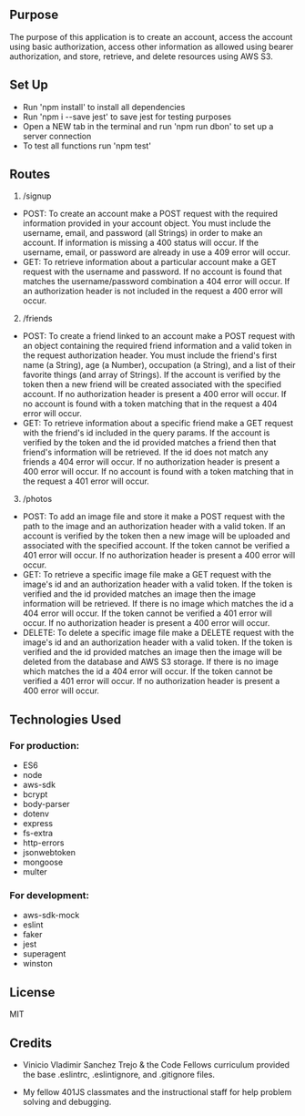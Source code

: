 ## Purpose
The purpose of this application is to create an account, access the account using basic authorization, access other information as allowed using bearer authorization, and store, retrieve, and delete resources using AWS S3.

## Set Up
* Run 'npm install' to install all dependencies
* Run 'npm i --save jest' to save jest for testing purposes
* Open a NEW tab in the terminal and run 'npm run dbon' to set up a server connection
* To test all functions run 'npm test'

## Routes
1. /signup
  * POST: To create an account make a POST request with the required information provided in your account object. You must include the username, email, and password (all Strings) in order to make an account. If information is missing a 400 status will occur. If the username, email, or password are already in use a 409 error will occur.
  * GET: To retrieve information about a particular account make a GET request with the username and password. If no account is found that matches the username/password combination a 404 error will occur. If an authorization header is not included in the request a 400 error will occur.

2. /friends
  * POST: To create a friend linked to an account make a POST request with an object containing the required friend information and a valid token in the request authorization header. You must include the friend's first name (a String), age (a Number), occupation (a String), and a list of their favorite things (and array of Strings).  If the account is verified by the token then a new friend will be created associated with the specified account. If no authorization header is present a 400 error will occur. If no account is found with a token matching that in the request a 404 error will occur.
  * GET: To retrieve information about a specific friend make a GET request with the friend's id included in the query params. If the account is verified by the token and the id provided matches a friend then that friend's information will be retrieved. If the id does not match any friends a 404 error will occur. If no authorization header is present a 400 error will occur. If no account is found with a token matching that in the request a 401 error will occur.

3. /photos
  * POST: To add an image file and store it make a POST request with the path to the image and an authorization header with a valid token. If an account is verified by the token then a new image will be uploaded and associated with the specified account.  If the token cannot be verified a 401 error will occur. If no authorization header is present a 400 error will occur.
  * GET: To retrieve a specific image file make a GET request with the image's id and an authorization header with a valid token. If the token is verified and the id provided matches an image then the image information will be retrieved. If there is no image which matches the id a 404 error will occur. If the token cannot be verified a 401 error will occur. If no authorization header is present a 400 error will occur.
  * DELETE: To delete a specific image file make a DELETE request with the image's id and an authorization header with a valid token. If the token is verified and the id provided matches an image then the image will be deleted from the database and AWS S3 storage. If there is no image which matches the id a 404 error will occur. If the token cannot be verified a 401 error will occur. If no authorization header is present a 400 error will occur.

## Technologies Used
### For production:
* ES6
* node
* aws-sdk
* bcrypt
* body-parser
* dotenv
* express
* fs-extra
* http-errors
* jsonwebtoken
* mongoose
* multer

### For development:
* aws-sdk-mock
* eslint
* faker
* jest
* superagent
* winston

## License
MIT

## Credits
* Vinicio Vladimir Sanchez Trejo & the Code Fellows curriculum provided the base .eslintrc, .eslintignore, and .gitignore files.

* My fellow 401JS classmates and the instructional staff for help problem solving and debugging.
